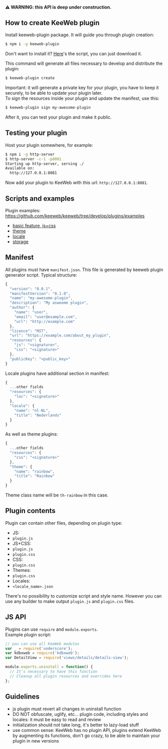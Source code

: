 #### ⚠️ WARNING: this API is deep under construction.

## How to create KeeWeb plugin

Install keeweb-plugin package. It will guide you through plugin creation:
```bash
$ npm i -g keeweb-plugin
```

Don't want to install it? [Here](https://github.com/keeweb/keeweb/blob/develop/plugins/keeweb-plugin/keeweb-plugin.js)'s the script, you can just download it.

This command will generate all files necessary to develop and distribute the plugin:

```bash
$ keeweb-plugin create
```

Important: it will generate a private key for your plugin, you have to keep it securely, to be able to update your plugin later.  
To sign the resources inside your plugin and update the manifest, use this:  

```bash
$ keeweb-plugin sign my-awesome-plugin
```

After it, you can test your plugin and make it public.

## Testing your plugin

Host your plugin somewhere, for example:
```bash
$ npm i -g http-server
$ http-server -c-1 -p8081
Starting up http-server, serving ./
Available on:
  http://127.0.0.1:8081
```

Now add your plugin to KeeWeb with this url: `http://127.0.0.1:8081`.

## Scripts and examples

Plugin examples: https://github.com/keeweb/keeweb/tree/develop/plugins/examples  
- [basic feature, js+css](https://github.com/keeweb/keeweb/tree/develop/plugins/examples/psychodelic)
- [theme](https://github.com/keeweb/keeweb/tree/develop/plugins/examples/rainbow-theme)
- [locale](https://github.com/keeweb/keeweb/tree/develop/plugins/examples/square-language)
- [storage](https://github.com/keeweb/keeweb/tree/develop/plugins/examples/fail-storage)

## Manifest

All plugins must have `manifest.json`. This file is generated by keeweb plugin generator script.
Typical structure:

```js
{
  "version": "0.0.1",
  "manifestVersion": "0.1.0",
  "name": "my-awesome-plugin",
  "description": "My asweome plugin",
  "author": {
    "name": "user",
    "email": "user@example.com",
    "url": "http://example.com"
  },
  "licence": "MIT",
  "url": "https://example.com/about_my_plugin",
  "resources": {
    "js": "<signature>",
    "css": "<signature>"
  },
  "publicKey": "<public_key>"
}
```

Locale plugins have additional section in manifest:

```js
{
  ...other fields
  "resources": {
    "loc": "<signature>"
  },
  "locale": {
    "name": "nl-NL",
    "title": "Nederlands"
  }
}
```

As well as theme plugins:

```js
{
  ...other fields
  "resources": {
    "css": "<signature>"
  },
  "theme": {
    "name": "rainbow",
    "title": "Rainbow"
  }
}
```

Theme class name will be `th-rainbow` in this case.

## Plugin contents

Plugin can contain other files, depending on plugin type:

- JS:
 - `plugin.js`
- JS+CSS:
 - `plugin.js`
 - `plugin.css`
- CSS:
 - `plugin.css`
- Themes:
 - `plugin.css`
- Locales:
 - `<locale_name>.json`

There's no possibility to customize script and style name. However you can use any builder to make output `plugin.js` and `plugin.css` files.

## JS API

Plugins can use `require` and `module.exports`.  
Example plugin script:

```js
// you can use all KeeWeb modules
var _ = require('underscore');
var kdbxweb = require('kdbxweb');
var DetailView = require('views/details/details-view');

module.exports.uninstall = function() {
  // It's necessary to have this function
  // Cleanup all plugin resources and overrides here
};
```

## Guidelines

- js plugin must revert all changes in uninstall function  
- DO NOT obfuscate, uglify, etc... plugin code, including styles and locales: it must be easy to read and review  
- initialization should not take long, it's better to lazy-load stuff  
- use common sense: KeeWeb has no plugin API, plugins extend KeeWeb by augmenting its functions, don't go crazy, to be able to maintain your plugin in new versions  